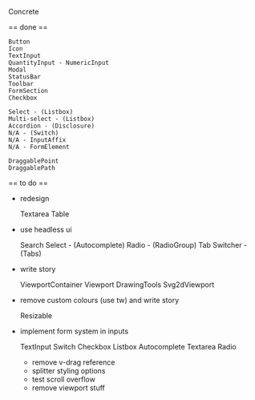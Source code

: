 Concrete

== done ==

    Button
    Icon
    TextInput
    QuantityInput - NumericInput
    Modal
    StatusBar
    Toolbar
    FormSection
    Checkbox
    
    Select - (Listbox)
    Multi-select - (Listbox)
    Accordion - (Disclosure)
    N/A - (Switch)
    N/A - InputAffix
    N/A - FormElement
    
    DraggablePoint 
    DraggablePath

== to do ==

  - redesign

    Textarea
    Table


  - use headless ui

    Search Select - (Autocomplete) 
    Radio - (RadioGroup)
    Tab Switcher - (Tabs)


  - write story

    ViewportContainer
    Viewport
    DrawingTools
    Svg2dViewport


  - remove custom colours (use tw) and write story
    
    Resizable



  - implement form system in inputs

    TextInput
    Switch
    Checkbox
    Listbox
    Autocomplete
    Textarea
    Radio



    - remove v-drag reference
    - splitter styling options
    - test scroll overflow
    - remove viewport stuff